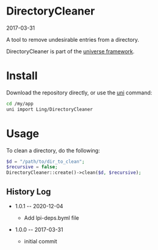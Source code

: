 DirectoryCleaner
======================
2017-03-31



A tool to remove undesirable entries from a directory.


DirectoryCleaner is part of the [universe framework](https://github.com/karayabin/universe-snapshot).





Install 
===========
Download the repository directly, or use the [uni](https://github.com/lingtalfi/universe-naive-importer) command:

```bash
cd /my/app
uni import Ling/DirectoryCleaner
```








Usage
============

To clean a directory, do the following:

```php
$d = "/path/to/dir_to_clean";
$recursive = false;
DirectoryCleaner::create()->clean($d, $recursive);
```






History Log
------------------

- 1.0.1 -- 2020-12-04

    - Add lpi-deps.byml file

- 1.0.0 -- 2017-03-31

    - initial commit
    

